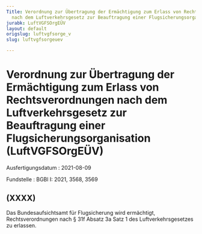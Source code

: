```yaml
---
Title: Verordnung zur Übertragung der Ermächtigung zum Erlass von Rechtsverordnungen
  nach dem Luftverkehrsgesetz zur Beauftragung einer Flugsicherungsorganisation
jurabk: LuftVGFSOrgEÜV
layout: default
origslug: luftvgfsorge_v
slug: luftvgfsorgeuev

---
```


# Verordnung zur Übertragung der Ermächtigung zum Erlass von Rechtsverordnungen nach dem Luftverkehrsgesetz zur Beauftragung einer Flugsicherungsorganisation (LuftVGFSOrgEÜV)

Ausfertigungsdatum
:   2021-08-09

Fundstelle
:   BGBl I: 2021, 3568, 3569


## (XXXX)

Das Bundesaufsichtsamt für Flugsicherung wird ermächtigt, Rechtsverordnungen nach § 31f Absatz 3a Satz 1 des Luftverkehrsgesetzes zu erlassen.

